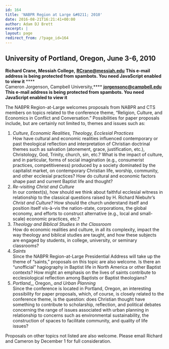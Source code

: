 ```yaml
---
id: 164
title: 'NABPR Region at Large &#8211; 2010'
date: 2016-08-21T16:21:41+00:00
author: Adam DJ Brett
excerpt: |
layout: page
redirect_from: /?page_id=164
---
```

## University of Portland, Oregon, June 3-6, 2010

**Richard Crane, Messiah College,** **<RCrane@messiah.edu>** **This e-mail address is being protected from spambots. You need JavaScript enabled to view it** ****  
Cameron Jorgenson, Campbell University,**** **<jorgensonc@campbell.edu>** **This e-mail address is being protected from spambots. You need JavaScript enabled to view it**

The NABPR Region-at-Large welcomes proposals from NABPR and CTS members on topics related to the conference theme, &#8220;Religion, Culture, and Economics in Conflict and Conversation.&#8221; Possibilities for paper proposals include, but are certainly not limited to, themes and issues such as:

  1. _Culture, Economic Realities, Theology, Ecclesial Practices_  
    How have cultural and economic realities influenced contemporary or past theological reflection and interpretation of Christian doctrinal themes such as salvation (atonement, grace, justification, etc.), Christology, God, Trinity, church, sin, etc.? What is the impact of culture, and in particular, forms of social imagination (e.g., consumerist practices, competitiveness) produced by a society dominated by the capitalist market, on contemporary Christian life, worship, community, and other ecclesial practices? How do cultural and economic factors shape past and current Baptist life and thought?
  2. _Re-visiting Christ and Culture_  
    In our context(s), how should we think about faithful ecclesial witness in relationship to the classical questions raised by H. Richard Niebuhr&#8217;s _Christ and Culture?_ How should the church understand itself and position itself vis-à-vis the nation-state, corporations, the global economy, and efforts to construct alternative (e.g., local and small-scale) economic practices, etc.?
  3. _Theology and Biblical Studies in the Classroom_  
    How do economic realities and culture, in all its complexity, impact the way theology and biblical studies are taught, and how these subjects are engaged by students, in college, university, or seminary classrooms?
  4. _Saints_  
    Since the NABPR Region-at-Large Presidential Address will take up the theme of &#8220;saints,&#8221; proposals on this topic are also welcome. Is there an &#8220;unofficial&#8221; hagiography in Baptist life in North America or other Baptist contexts? How might an emphasis on the lives of saints contribute to ecclesiological reflection among Baptists or Baptist theologians?
  5. _Portland__, Oregon_ _and Urban Planning_  
    Since the conference is located in Portland, Oregon, an interesting possibility for paper proposals, which, of course, is closely related to the conference theme, is the question: does Christian thought have something to contribute to scholarship, reflection, and political debates concerning the range of issues associated with urban planning in relationship to concerns such as environmental sustainability, the construction of spaces to facilitate community, and quality of life issues?

Proposals on other topics not listed are also welcome. Please email Richard and Cameron by December 1 for full consideration.
